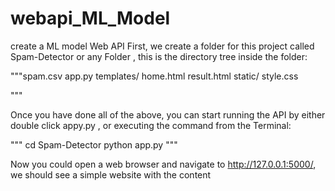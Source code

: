 # webapi_ML_Model
create a ML model Web API
First, we create a folder for this project called Spam-Detector or any Folder , this is the directory tree inside the folder:

"""spam.csv
app.py
templates/
        home.html
        result.html
static/
        style.css
        
 """
 
 Once you have done all of the above, you can start running the API by either double click appy.py , 
 or executing the command from the Terminal:
 
"""
cd Spam-Detector
python app.py
"""

Now you could open a web browser and navigate to http://127.0.0.1:5000/, 
we should see a simple website with the content

